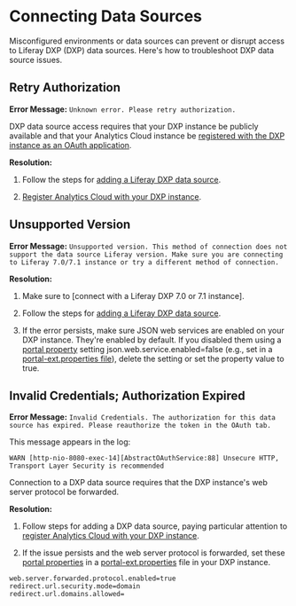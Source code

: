 # Connecting Data Sources

Misconfigured environments or data sources can prevent or disrupt access to Liferay DXP (DXP) data sources. Here's how to troubleshoot DXP data source issues.

## Retry Authorization

**Error Message:** `Unknown error. Please retry authorization.`

DXP data source access requires that your DXP instance be publicly available and that your Analytics Cloud instance be [registered with the DXP instance as an OAuth application](../getting-started/connecting-data-sources/connecting-liferay-dxp-using-oauth.md).

**Resolution:**

1. Follow the steps for [adding a Liferay DXP data source](../getting-started/connecting-data-sources/connecting-liferay-dxp-using-oauth.md).

1. [Register Analytics Cloud with your DXP instance](../getting-started/connecting-data-sources/connecting-liferay-dxp-using-oauth.md#registering-analytics-cloud-with-your-liferay-dxp-instance).

## Unsupported Version

**Error Message:** `Unsupported version. This method of connection does not support the data source Liferay version. Make sure you are connecting to Liferay 7.0/7.1 instance or try a different method of connection.`

**Resolution:**

1. Make sure to [connect with a Liferay DXP 7.0 or 7.1 instance].

1. Follow the steps for [adding a Liferay DXP data source](../getting-started/connecting-data-sources/connecting-liferay-dxp-using-oauth.md).

1. If the error persists, make sure JSON web services are enabled on your DXP instance. They're enabled by default. If you disabled them using a [portal property](https://docs.liferay.com/dxp/portal/7.1-latest/propertiesdoc/portal.properties.html#JSON) setting json.web.service.enabled=false (e.g., set in a [portal-ext.properties file](https://learn.liferay.com/dxp/7.x/en/installation-and-upgrades/reference/portal-properties.html)), delete the setting or set the property value to true.

## Invalid Credentials; Authorization Expired

**Error Message:** `Invalid Credentials. The authorization for this data source has expired. Please reauthorize the token in the OAuth tab.`

This message appears in the log:

```
WARN [http-nio-8080-exec-14][AbstractOAuthService:88] Unsecure HTTP, Transport Layer Security is recommended
```

Connection to a DXP data source requires that the DXP instance's web server protocol be forwarded.

**Resolution:**

1. Follow steps for adding a DXP data source, paying particular attention to [register Analytics Cloud with your DXP instance](../getting-started/connecting-data-sources/connecting-liferay-dxp-using-oauth.md#registering-analytics-cloud-with-your-liferay-dxp-instance).

1. If the issue persists and the web server protocol is forwarded, set these [portal properties](https://docs.liferay.com/dxp/portal/7.1-latest/propertiesdoc/portal.properties.html) in a [portal-ext.properties](https://learn.liferay.com/dxp/7.x/en/installation-and-upgrades/reference/portal-properties.html) file in your DXP instance.

```
web.server.forwarded.protocol.enabled=true
redirect.url.security.mode=domain
redirect.url.domains.allowed=
```
